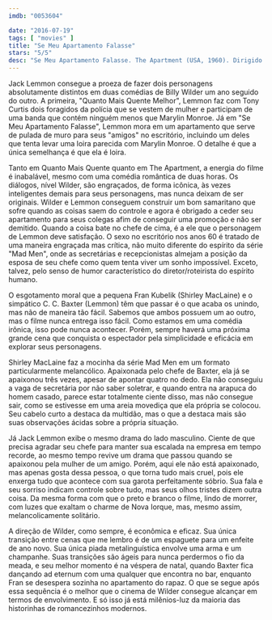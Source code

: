 ```yaml
---
imdb: "0053604"

date: "2016-07-19"
tags: [ "movies" ]
title: "Se Meu Apartamento Falasse"
stars: "5/5"
desc: "Se Meu Apartamento Falasse. The Apartment (USA, 1960). Dirigido por Billy Wilder. Escrito por Billy Wilder, I.A.L. Diamond. Com Jack Lemmon, Shirley MacLaine, Fred MacMurray, Ray Walston, Jack Kruschen, David Lewis, Hope Holiday, Joan Shawlee, Naomi Stevens."
---
```

Jack Lemmon consegue a proeza de fazer dois personagens absolutamente distintos em duas comédias de Billy Wilder um ano seguido do outro. A primeira, "Quanto Mais Quente Melhor", Lemmon faz com Tony Curtis dois foragidos da polícia que se vestem de mulher e participam de uma banda que contém ninguém menos que Marylin Monroe. Já em "Se Meu Apartamento Falasse", Lemmon mora em um apartamento que serve de pulada de muro para seus "amigos" no escritório, incluindo um deles que tenta levar uma loira parecida com Marylin Monroe. O detalhe é que a única semelhança é que ela é loira.

Tanto em Quanto Mais Quente quanto em The Apartment, a energia do filme é inabalável, mesmo com uma comédia romântica de duas horas. Os diálogos, nível Wilder, são engraçados, de forma icônica, às vezes inteligentes demais para seus personagens, mas nunca deixam de ser originais. Wilder e Lemmon conseguem construir um bom samaritano que sofre quando as coisas saem do controle e agora é obrigado a ceder seu apartamento para seus colegas afim de conseguir uma promoção e não ser demitido. Quando a coisa bate no chefe de cima, é a ele que o personagem de Lemmon deve satisfação. O sexo no escritório nos anos 60 é tratado de uma maneira engraçada mas crítica, não muito diferente do espírito da série "Mad Men", onde as secretárias e recepcionistas almejam a posição da esposa de seu chefe como quem tenta viver um sonho impossível. Exceto, talvez, pelo senso de humor característico do diretor/roteirista do espírito humano.

O esgotamento moral que a pequena Fran Kubelik (Shirley MacLaine) e o simpático C. C. Baxter (Lemmon) têm que passar é o que acaba os unindo, mas não de maneira tão fácil. Sabemos que ambos possuem um ao outro, mas o filme nunca entrega isso fácil. Como estamos em uma comédia irônica, isso pode nunca acontecer. Porém, sempre haverá uma próxima grande cena que conquista o espectador pela simplicidade e eficácia em explorar seus personagens.

Shirley MacLaine faz a mocinha da série Mad Men em um formato particularmente melancólico. Apaixonada pelo chefe de Baxter, ela já se apaixonou três vezes, apesar de apontar quatro no dedo. Ela não conseguiu a vaga de secretária por não saber soletrar, e quando entra na arapuca do homem casado, parece estar totalmente ciente disso, mas não consegue sair, como se estivesse em uma areia movediça que ela própria se colocou. Seu cabelo curto a destaca da multidão, mas o que a destaca mais são suas observações ácidas sobre a própria situação.

Já Jack Lemmon exibe o mesmo drama do lado masculino. Ciente de que precisa agradar seu chefe para manter sua escalada na empresa em tempo recorde, ao mesmo tempo revive um drama que passou quando se apaixonou pela mulher de um amigo. Porém, aqui ele não está apaixonado, mas apenas gosta dessa pessoa, o que torna tudo mais cruel, pois ele enxerga tudo que acontece com sua garota perfeitamente sóbrio. Sua fala e seu sorriso indicam controle sobre tudo, mas seus olhos tristes dizem outra coisa. Da mesma forma com que o preto e branco o filme, lindo de morrer, com luzes que exaltam o charme de Nova Iorque, mas, mesmo assim, melancolicamente solitário.

A direção de Wilder, como sempre, é econômica e eficaz. Sua única transição entre cenas que me lembro é de um espaguete para um enfeite de ano novo. Sua única piada metalinguística envolve uma arma e um champanhe. Suas transições são ágeis para nunca perdermos o fio da meada, e seu melhor momento é na véspera de natal, quando Baxter fica dançando ad eternum com uma qualquer que encontra no bar, enquanto Fran se desespera sozinha no apartamento do rapaz. O que se segue após essa sequência é o melhor que o cinema de Wilder consegue alcançar em termos de envolvimento. E só isso já está milênios-luz da maioria das historinhas de romancezinhos modernos.
